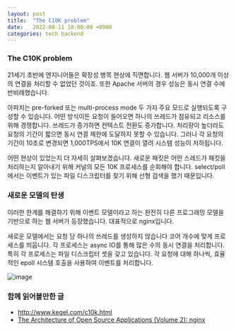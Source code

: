 ```yaml
---
layout: post
title:  "The C10K problem"
date:   2022-08-11 18:00:00 +0900
categories: tech backend
---
```

### The C10K problem
21세기 초반에 엔지니어들은 확장성 병목 현상에 직면합니다. 웹 서버가 10,000개 이상의 연결을 처리할 수 없었던 것이죠. 또한 Apache 서버의 경우 성능은 동시 연결 수에 반비례했습니다.

아파치는 pre-forked 또는 multi-process mode 두 가지 주요 모드로 실행되도록 구성할 수 있습니다. 어떤 방식이든 요청이 들어오면 하나의 쓰레드가 점유되고 리소스를 위해 경쟁합니다. 쓰레드가 증가하면 컨텍스트 전환도 증가합니다. 처리량이 높더라도 요청의 기간이 짧으면 동시 연결 제한에 도달하지 못할 수 있습니다. 그러나 각 요청의 기간이 10초로 변경되면 1,000TPS에서 10K 연결이 열려 시스템 성능이 저하됩니다.

어떤 현상이 있었는지 더 자세히 살펴보겠습니다. 새로운 패킷은 어떤 스레드가 패킷을 처리하는지 알아내기 위해 커널의 모든 10K 프로세스를 순회해야 합니다. select/poll에서는 이벤트가 있는 파일 디스크립터를 찾기 위해 선형 검색을 했기 때문입니다.

### 새로운 모델의 탄생
이러한 한계를 해결하기 위해 이벤트 모델이라고 하는 완전히 다른 프로그래밍 모델을 기반으로 하는 웹 서버가 등장했습니다. 대표적으로 nginx입니다.

새로운 모델에서는 요청 당 하나의 쓰레드를 생성하지 않습니다 코어 개수에 맞게 프로세스를 띄웁니다. 각 프로세스는 async IO를 통해 많은 수의 동시 연결을 처리합니다. 특히 각 프로세스는 파일 디스크립터 셋을 갖고 있습니다.  각 요청에 대해 하나씩, 효율적인 epoll 시스템 호출을 사용하여 이벤트를 처리합니다.

![image](https://user-images.githubusercontent.com/3898834/184175989-d5aea0ca-3553-42c0-8214-16fde63d0d25.png)

### 함께 읽어볼만한 글
- http://www.kegel.com/c10k.html
- [The Architecture of Open Source Applications (Volume 2): nginx](http://www.aosabook.org/en/nginx.html#fig.nginx.arch)
